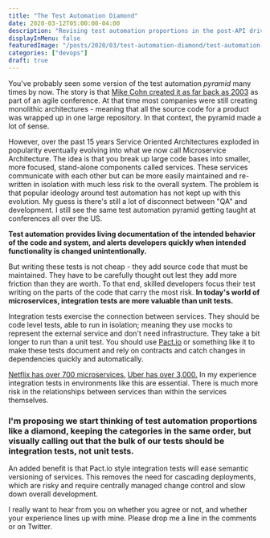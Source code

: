 ```yaml
---
title: "The Test Automation Diamond"
date: 2020-03-12T05:00:00-04:00
description: "Revising test automation proportions in the post-API driven world."
displayInMenu: false
featuredImage: "/posts/2020/03/test-automation-diamond/test-automation-diamond.png"
categories: ["devops"]
draft: true
---
```

You've probably seen some version of the test automation _pyramid_ many times by now.  The story is that [Mike Cohn created it as far back as 2003](https://martinfowler.com/bliki/TestPyramid.html) as part of an agile conference.  At that time most companies were still creating monolithic architectures - meaning that all the source code for a product was wrapped up in one large repository.  In that context, the pyramid made a lot of sense.

However, over the past 15 years Service Oriented Architectures exploded in popularity eventually evolving into what we now call Microservice Architecture.  The idea is that you break up large code bases into smaller, more focused, stand-alone components called services.  These services communicate with each other but can be more easily maintained and re-written in isolation with much less risk to the overall system.  The problem is that popular ideology around test automation has not kept up with this evolution.  My guess is there's still a lot of disconnect between "QA" and development.  I still see the same test automation pyramid getting taught at conferences all over the US.  

**Test automation provides living documentation of the intended behavior of the code and system, and alerts developers quickly when intended functionality is changed unintentionally.**

But writing these tests is not cheap - they add source code that must be maintained.  They have to be carefully thought out lest they add more friction than they are worth.  To that end, skilled developers focus their test writing on the parts of the code that carry the most risk.  **In today's world of microservices, integration tests are more valuable than unit tests.**

Integration tests exercise the connection between services.  They should be code level tests, able to run in isolation; meaning they use mocks to represent the external service and don't need infrastructure.  They take a bit longer to run than a unit test.  You should use [Pact.io](https://pact.io) or something like it to make these tests document and rely on contracts and catch changes in dependencies quickly and automatically.

[Netflix has over 700 microservices.](https://medium.com/refraction-tech-everything/how-netflix-works-the-hugely-simplified-complex-stuff-that-happens-every-time-you-hit-play-3a40c9be254b)  [Uber has over 3,000.](https://www.infoq.com/presentations/uber-microservices-distributed-tracing/)  In my experience integration tests in environments like this are essential.  There is much more risk in the relationships between services than within the services themselves.

### I'm proposing we start thinking of test automation proportions like a diamond, keeping the categories in the same order, but visually calling out that the bulk of our tests should be integration tests, not unit tests.  

An added benefit is that Pact.io style integration tests will ease semantic versioning of services.  This removes the need for cascading deployments, which are risky and require centrally managed change control and slow down overall development.

I really want to hear from you on whether you agree or not, and whether your experience lines up with mine.  Please drop me a line in the comments or on Twitter.
